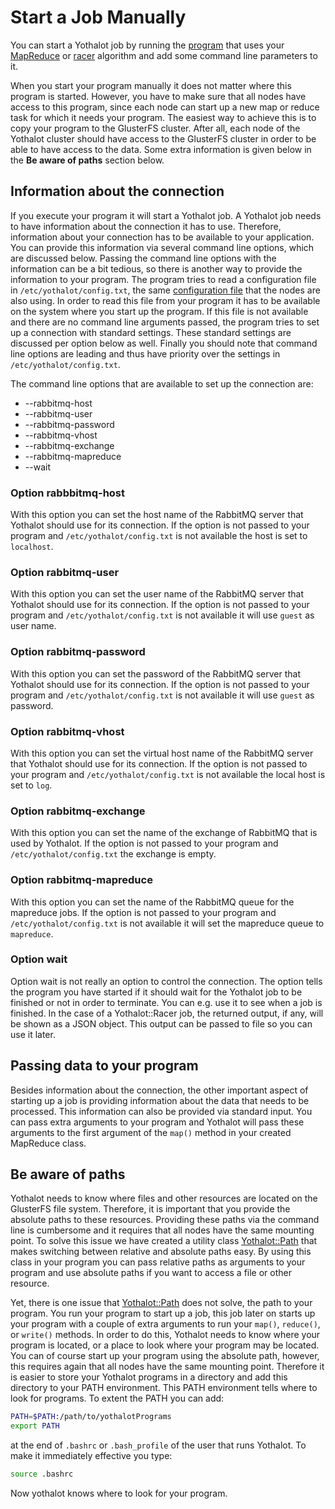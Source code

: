 # Start a Job Manually 

You can start a Yothalot job by running the [program](copernica-docs:Yothalot/cpp-program "Program")
that uses your [MapReduce](copernica-docs:Yothalot/cpp-mapreduce "MapReduce algorithm")
or [racer](copernica-docs:Yothalot/cpp-race "Racer algorithm") algorithm and add some
command line parameters to it. 

When you start your program manually it does not matter where this program
is started. However, you have to make sure that all nodes have access to this program, since each node can start up
a new map or reduce task for which it needs your program. The easiest way
to achieve this is to copy your program to the GlusterFS cluster. After all,
each node of the Yothalot cluster should have access to the GlusterFS
cluster in order to be able to have access to the data. Some extra information
is given below in the **Be aware of paths** section below.


## Information about the connection

If you execute your program it will start a Yothalot job. A Yothalot job
needs to have information about the connection it has to use. Therefore,
information about your connection has to be available to your application.
You can provide this information via several command line options, which
are discussed below. Passing the command line options with the information
can be a bit tedious, so there is another way to provide the information
to your program. The program tries to read a configuration file in
`/etc/yothalot/config.txt`, the same [configuration file](copernica-docs:Yothalot/configuration)
that the nodes are also using. In order to read this file from your program
it has to be available on the system where you start up the program. If
this file is not available and there are no command line arguments passed,
the program tries to set up a connection with standard settings. These
standard settings are discussed per option below as well. Finally you
should note that command line options are leading and thus have priority 
over the settings in `/etc/yothalot/config.txt`.

The command line options that are available to set up the connection are:

*   --rabbitmq-host
*   --rabbitmq-user
*   --rabbitmq-password
*   --rabbitmq-vhost
*   --rabbitmq-exchange
*   --rabbitmq-mapreduce
*   --wait


### Option rabbbitmq-host
With this option you can set the host name of the RabbitMQ server that 
Yothalot should use for its connection. If the option is not passed to
your program and `/etc/yothalot/config.txt` is not available the host is
set to `localhost`.

### Option rabbitmq-user
With this option you can set the user name of the RabbitMQ server that
Yothalot should use for its connection. If the option is not passed to
your program and `/etc/yothalot/config.txt` is not available it will use
`guest` as user name.

### Option rabbitmq-password
With this option you can set the password of the RabbitMQ server that
Yothalot should use for its connection. If the option is not passed to
your program and `/etc/yothalot/config.txt` is not available it will use
`guest` as password.


### Option rabbitmq-vhost
With this option you can set the virtual host name of the RabbitMQ server
that Yothalot should use for its connection. If the option is not passed to
your program and `/etc/yothalot/config.txt` is not available the local host
is set to `log`.

### Option rabbitmq-exchange
With this option you can set the name of the exchange of RabbitMQ that is
used by Yothalot. If the option is not passed to your program and
`/etc/yothalot/config.txt` the exchange is empty.

### Option rabbitmq-mapreduce
With this option you can set the name of the RabbitMQ queue for the mapreduce
jobs. If the option is not passed to your program and `/etc/yothalot/config.txt` 
is not available it will set the mapreduce queue to `mapreduce`.

### Option wait
Option wait is not really an option to control the connection. The option
tells the program you have started if it should wait for the Yothalot
job to be finished or not in order to terminate. You can e.g. use it to
see when a job is finished. In the case of a Yothalot::Racer job, the
returned output, if any, will be shown as a JSON object. This output can
be passed to file so you can use it later.


## Passing data to your program

Besides information about the connection, the other important aspect of
starting up a job is providing information about the data that needs to
be processed. This information can also be provided via standard input.
You can pass extra arguments to your program and Yothalot will pass these
arguments to the first argument of the `map()` method in your created MapReduce
class.


## Be aware of paths

Yothalot needs to know where files and other resources are located on the GlusterFS file system.
Therefore, it is important that you provide the absolute paths to these resources.
Providing these paths via the command line is cumbersome and it requires 
that all nodes have the same mounting point. To solve this issue we have created 
a utility class [Yothalot::Path](copernica-docs:Yothalot/cpp-path "Path")
that makes switching between relative and absolute paths easy. By using this
class in your program you can pass relative paths as arguments to your
program and use absolute paths if you want to access a file or other resource.

Yet, there is one issue that [Yothalot::Path](copernica-docs:Yothalot/cpp-path "Path")
does not solve, the path to your program. You run your program to start up
a job, this job later on starts up your program with a couple of extra arguments
to run your `map()`, `reduce()`, or `write()` methods. In order to do this, 
Yothalot needs to know where your program is located, or a place to look
where your program may be located. You can of course start up your program
using the absolute path, however, this requires again that all nodes have
the same mounting point. Therefore it is easier to store your Yothalot
programs in a directory and add this directory to your PATH environment.
This PATH environment tells where to look for programs. To extent the PATH
you can add:

```bash
PATH=$PATH:/path/to/yothalotPrograms
export PATH
```
at the end of `.bashrc` or `.bash_profile` of the user that runs Yothalot.
To make it immediately effective you type:

```bash
source .bashrc
```
Now yothalot knows where to look for your program.
